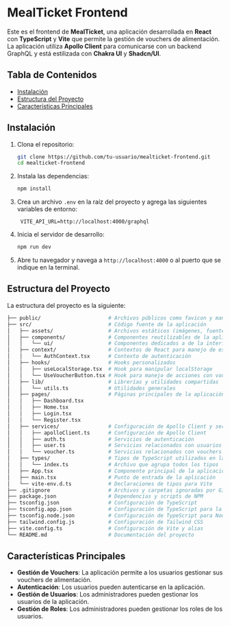 # MealTicket Frontend

Este es el frontend de **MealTicket**, una aplicación desarrollada en **React** con **TypeScript** y **Vite** que permite la gestión de vouchers de alimentación. La aplicación utiliza **Apollo Client** para comunicarse con un backend GraphQL y está estilizada con **Chakra UI** y **Shadcn/UI**.

## Tabla de Contenidos

- [Instalación](#instalación)
- [Estructura del Proyecto](#estructura-del-proyecto)
- [Características Principales](#características-principales)

## Instalación

1. Clona el repositorio:

   ```bash
   git clone https://github.com/tu-usuario/mealticket-frontend.git
   cd mealticket-frontend
    ```
  
2. Instala las dependencias:

   ```bash
   npm install
   ```

3. Crea un archivo `.env` en la raíz del proyecto y agrega las siguientes variables de entorno:

   ```env
    VITE_API_URL=http://localhost:4000/graphql
    ```
4. Inicia el servidor de desarrollo:

   ```bash
   npm run dev
   ```
5. Abre tu navegador y navega a `http://localhost:4000` o al puerto que se indique en la terminal.

## Estructura del Proyecto

La estructura del proyecto es la siguiente:

```bash
├── public/                      # Archivos públicos como favicon y manifest.json
├── src/                         # Código fuente de la aplicación
│   ├── assets/                  # Archivos estáticos (imágenes, fuentes, etc.)
│   ├── components/              # Componentes reutilizables de la aplicación
│   │   └── ui/                  # Componentes dedicados a de la interfaz de usuario
│   ├── context/                 # Contextos de React para manejo de estado global
│   │   └── AuthContext.tsx      # Contexto de autenticación
│   ├── hooks/                   # Hooks personalizados
│   │   ├── useLocalStorage.tsx  # Hook para manipular localStorage
│   │   └── UseVoucherButton.tsx # Hook para manejo de acciones con vouchers
│   ├── lib/                     # Librerías y utilidades compartidas
│   │   └── utils.ts             # Utilidades generales
│   ├── pages/                   # Páginas principales de la aplicación
│   │   ├── Dashboard.tsx
│   │   ├── Home.tsx
│   │   ├── Login.tsx
│   │   └── Register.tsx
│   ├── services/                # Configuración de Apollo Client y servicios de API
│   │   ├── apolloClient.ts      # Configuración de Apollo Client
│   │   ├── auth.ts              # Servicios de autenticación
│   │   ├── user.ts              # Servicios relacionados con usuarios
│   │   └── voucher.ts           # Servicios relacionados con vouchers
│   ├── types/                   # Tipos de TypeScript utilizados en la aplicación
│   │   └── index.ts             # Archivo que agrupa todos los tipos
│   ├── App.tsx                  # Componente principal de la aplicación
│   ├── main.tsx                 # Punto de entrada de la aplicación
│   └── vite-env.d.ts            # Declaraciones de tipos para Vite
├── .gitignore                   # Archivos y carpetas ignoradas por Git
├── package.json                 # Dependencias y scripts de NPM
├── tsconfig.json                # Configuración de TypeScript
├── tsconfig.app.json            # Configuración de TypeScript para la aplicación
├── tsconfig.node.json           # Configuración de TypeScript para Node.js
├── tailwind.config.js           # Configuración de Tailwind CSS
├── vite.config.ts               # Configuración de Vite y alias
└── README.md                    # Documentación del proyecto

```

## Características Principales

- **Gestión de Vouchers**: La aplicación permite a los usuarios gestionar sus vouchers de alimentación.
- **Autenticación**: Los usuarios pueden autenticarse en la aplicación.
- **Gestión de Usuarios**: Los administradores pueden gestionar los usuarios de la aplicación.
- **Gestión de Roles**: Los administradores pueden gestionar los roles de los usuarios.